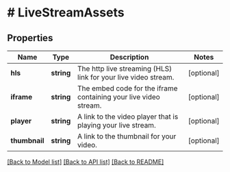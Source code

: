 # # LiveStreamAssets

## Properties

Name | Type | Description | Notes
------------ | ------------- | ------------- | -------------
**hls** | **string** | The http live streaming (HLS) link for your live video stream. | [optional]
**iframe** | **string** | The embed code for the iframe containing your live video stream. | [optional]
**player** | **string** | A link to the video player that is playing your live stream. | [optional]
**thumbnail** | **string** | A link to the thumbnail for your video. | [optional]

[[Back to Model list]](../../README.md#models) [[Back to API list]](../../README.md#endpoints) [[Back to README]](../../README.md)
